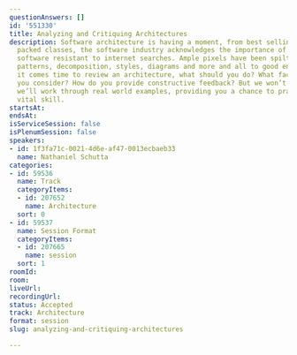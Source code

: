 ```yaml
---
questionAnswers: []
id: '551330'
title: Analyzing and Critiquing Architectures
description: Software architecture is having a moment, from best selling books to
  packed classes, the software industry acknowledges the importance of the parts of
  software resistant to internet searches. Ample pixels have been spilt talking about
  patterns, decomposition, styles, diagrams and more and all to good ends! But when
  it comes time to review an architecture, what should you do? What factors should
  you consider? How do you provide constructive feedback? But we won’t just talk theory,
  we’ll work through real world examples, providing you a chance to practice this
  vital skill.
startsAt: 
endsAt: 
isServiceSession: false
isPlenumSession: false
speakers:
- id: 1f3fa71c-0021-4d6e-af47-0013ecbaeb33
  name: Nathaniel Schutta
categories:
- id: 59536
  name: Track
  categoryItems:
  - id: 207652
    name: Architecture
  sort: 0
- id: 59537
  name: Session Format
  categoryItems:
  - id: 207665
    name: session
  sort: 1
roomId: 
room: 
liveUrl: 
recordingUrl: 
status: Accepted
track: Architecture
format: session
slug: analyzing-and-critiquing-architectures

---
```


